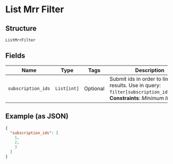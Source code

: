 
# List Mrr Filter

## Structure

`ListMrrFilter`

## Fields

| Name | Type | Tags | Description |
|  --- | --- | --- | --- |
| `subscription_ids` | `List[int]` | Optional | Submit ids in order to limit results. Use in query: `filter[subscription_ids]=1,2,3`.<br>**Constraints**: *Minimum Items*: `1` |

## Example (as JSON)

```json
{
  "subscription_ids": [
    1,
    2,
    3
  ]
}
```

